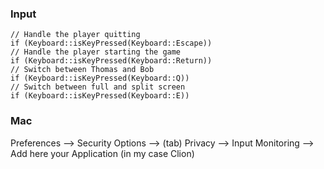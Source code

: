 
### Input

```
// Handle the player quitting 
if (Keyboard::isKeyPressed(Keyboard::Escape))
// Handle the player starting the game 
if (Keyboard::isKeyPressed(Keyboard::Return))
// Switch between Thomas and Bob 
if (Keyboard::isKeyPressed(Keyboard::Q))
// Switch between full and split screen 
if (Keyboard::isKeyPressed(Keyboard::E))
```

### Mac

Preferences --> Security Options --> (tab) Privacy --> Input Monitoring --> Add here your Application (in my case Clion)